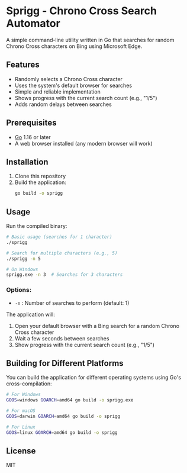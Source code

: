 # Sprigg - Chrono Cross Search Automator

A simple command-line utility written in Go that searches for random Chrono Cross characters on Bing using Microsoft Edge.

## Features

- Randomly selects a Chrono Cross character
- Uses the system's default browser for searches
- Simple and reliable implementation
- Shows progress with the current search count (e.g., "1/5")
- Adds random delays between searches

## Prerequisites

- [Go](https://golang.org/doc/install) 1.16 or later
- A web browser installed (any modern browser will work)

## Installation

1. Clone this repository
2. Build the application:
   ```bash
   go build -o sprigg
   ```

## Usage

Run the compiled binary:

```bash
# Basic usage (searches for 1 character)
./sprigg

# Search for multiple characters (e.g., 5)
./sprigg -n 5

# On Windows
sprigg.exe -n 3  # Searches for 3 characters
```

### Options:
- `-n` : Number of searches to perform (default: 1)
  
The application will:
1. Open your default browser with a Bing search for a random Chrono Cross character
2. Wait a few seconds between searches
3. Show progress with the current search count (e.g., "1/5")

## Building for Different Platforms

You can build the application for different operating systems using Go's cross-compilation:

```bash
# For Windows
GOOS=windows GOARCH=amd64 go build -o sprigg.exe

# For macOS
GOOS=darwin GOARCH=amd64 go build -o sprigg

# For Linux
GOOS=linux GOARCH=amd64 go build -o sprigg
```

## License

MIT
